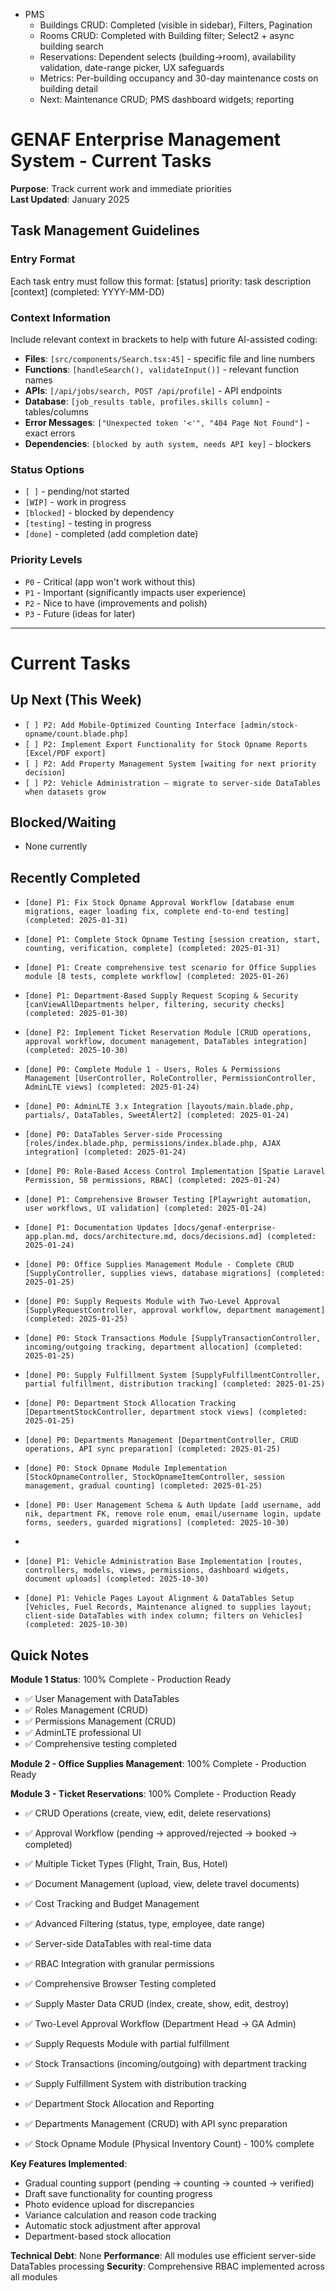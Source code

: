 -   PMS
    -   Buildings CRUD: Completed (visible in sidebar), Filters, Pagination
    -   Rooms CRUD: Completed with Building filter; Select2 + async building search
    -   Reservations: Dependent selects (building→room), availability validation, date-range picker, UX safeguards
    -   Metrics: Per-building occupancy and 30-day maintenance costs on building detail
    -   Next: Maintenance CRUD; PMS dashboard widgets; reporting

# GENAF Enterprise Management System - Current Tasks

**Purpose**: Track current work and immediate priorities  
**Last Updated**: January 2025

## Task Management Guidelines

### Entry Format

Each task entry must follow this format:
[status] priority: task description [context] (completed: YYYY-MM-DD)

### Context Information

Include relevant context in brackets to help with future AI-assisted coding:

-   **Files**: `[src/components/Search.tsx:45]` - specific file and line numbers
-   **Functions**: `[handleSearch(), validateInput()]` - relevant function names
-   **APIs**: `[/api/jobs/search, POST /api/profile]` - API endpoints
-   **Database**: `[job_results table, profiles.skills column]` - tables/columns
-   **Error Messages**: `["Unexpected token '<'", "404 Page Not Found"]` - exact errors
-   **Dependencies**: `[blocked by auth system, needs API key]` - blockers

### Status Options

-   `[ ]` - pending/not started
-   `[WIP]` - work in progress
-   `[blocked]` - blocked by dependency
-   `[testing]` - testing in progress
-   `[done]` - completed (add completion date)

### Priority Levels

-   `P0` - Critical (app won't work without this)
-   `P1` - Important (significantly impacts user experience)
-   `P2` - Nice to have (improvements and polish)
-   `P3` - Future (ideas for later)

---

# Current Tasks

## Up Next (This Week)

-   `[ ] P2: Add Mobile-Optimized Counting Interface [admin/stock-opname/count.blade.php]`
-   `[ ] P2: Implement Export Functionality for Stock Opname Reports [Excel/PDF export]`
-   `[ ] P2: Add Property Management System [waiting for next priority decision]`
-   `[ ] P2: Vehicle Administration – migrate to server-side DataTables when datasets grow`

## Blocked/Waiting

-   None currently

## Recently Completed

-   `[done] P1: Fix Stock Opname Approval Workflow [database enum migrations, eager loading fix, complete end-to-end testing] (completed: 2025-01-31)`
-   `[done] P1: Complete Stock Opname Testing [session creation, start, counting, verification, complete] (completed: 2025-01-31)`
-   `[done] P1: Create comprehensive test scenario for Office Supplies module [8 tests, complete workflow] (completed: 2025-01-26)`
-   `[done] P1: Department-Based Supply Request Scoping & Security [canViewAllDepartments helper, filtering, security checks] (completed: 2025-01-30)`
-   `[done] P2: Implement Ticket Reservation Module [CRUD operations, approval workflow, document management, DataTables integration] (completed: 2025-10-30)`

-   `[done] P0: Complete Module 1 - Users, Roles & Permissions Management [UserController, RoleController, PermissionController, AdminLTE views] (completed: 2025-01-24)`
-   `[done] P0: AdminLTE 3.x Integration [layouts/main.blade.php, partials/, DataTables, SweetAlert2] (completed: 2025-01-24)`
-   `[done] P0: DataTables Server-side Processing [roles/index.blade.php, permissions/index.blade.php, AJAX integration] (completed: 2025-01-24)`
-   `[done] P0: Role-Based Access Control Implementation [Spatie Laravel Permission, 58 permissions, RBAC] (completed: 2025-01-24)`
-   `[done] P1: Comprehensive Browser Testing [Playwright automation, user workflows, UI validation] (completed: 2025-01-24)`
-   `[done] P1: Documentation Updates [docs/genaf-enterprise-app.plan.md, docs/architecture.md, docs/decisions.md] (completed: 2025-01-24)`
-   `[done] P0: Office Supplies Management Module - Complete CRUD [SupplyController, supplies views, database migrations] (completed: 2025-01-25)`
-   `[done] P0: Supply Requests Module with Two-Level Approval [SupplyRequestController, approval workflow, department management] (completed: 2025-01-25)`
-   `[done] P0: Stock Transactions Module [SupplyTransactionController, incoming/outgoing tracking, department allocation] (completed: 2025-01-25)`
-   `[done] P0: Supply Fulfillment System [SupplyFulfillmentController, partial fulfillment, distribution tracking] (completed: 2025-01-25)`
-   `[done] P0: Department Stock Allocation Tracking [DepartmentStockController, department stock views] (completed: 2025-01-25)`
-   `[done] P0: Departments Management [DepartmentController, CRUD operations, API sync preparation] (completed: 2025-01-25)`
-   `[done] P0: Stock Opname Module Implementation [StockOpnameController, StockOpnameItemController, session management, gradual counting] (completed: 2025-01-25)`
-   `[done] P0: User Management Schema & Auth Update [add username, add nik, department FK, remove role enum, email/username login, update forms, seeders, guarded migrations] (completed: 2025-10-30)`
-
-   `[done] P1: Vehicle Administration Base Implementation [routes, controllers, models, views, permissions, dashboard widgets, document uploads] (completed: 2025-10-30)`
-   `[done] P1: Vehicle Pages Layout Alignment & DataTables Setup [Vehicles, Fuel Records, Maintenance aligned to supplies layout; client-side DataTables with index column; filters on Vehicles] (completed: 2025-10-30)`

## Quick Notes

**Module 1 Status**: 100% Complete - Production Ready

-   ✅ User Management with DataTables
-   ✅ Roles Management (CRUD)
-   ✅ Permissions Management (CRUD)
-   ✅ AdminLTE professional UI
-   ✅ Comprehensive testing completed

**Module 2 - Office Supplies Management**: 100% Complete - Production Ready

**Module 3 - Ticket Reservations**: 100% Complete - Production Ready

-   ✅ CRUD Operations (create, view, edit, delete reservations)
-   ✅ Approval Workflow (pending → approved/rejected → booked → completed)
-   ✅ Multiple Ticket Types (Flight, Train, Bus, Hotel)
-   ✅ Document Management (upload, view, delete travel documents)
-   ✅ Cost Tracking and Budget Management
-   ✅ Advanced Filtering (status, type, employee, date range)
-   ✅ Server-side DataTables with real-time data
-   ✅ RBAC Integration with granular permissions
-   ✅ Comprehensive Browser Testing completed

-   ✅ Supply Master Data CRUD (index, create, show, edit, destroy)
-   ✅ Two-Level Approval Workflow (Department Head → GA Admin)
-   ✅ Supply Requests Module with partial fulfillment
-   ✅ Stock Transactions (incoming/outgoing) with department tracking
-   ✅ Supply Fulfillment System with distribution tracking
-   ✅ Department Stock Allocation and Reporting
-   ✅ Departments Management (CRUD) with API sync preparation
-   ✅ Stock Opname Module (Physical Inventory Count) - 100% complete

**Key Features Implemented**:

-   Gradual counting support (pending → counting → counted → verified)
-   Draft save functionality for counting progress
-   Photo evidence upload for discrepancies
-   Variance calculation and reason code tracking
-   Automatic stock adjustment after approval
-   Department-based stock allocation

**Technical Debt**: None
**Performance**: All modules use efficient server-side DataTables processing
**Security**: Comprehensive RBAC implemented across all modules
